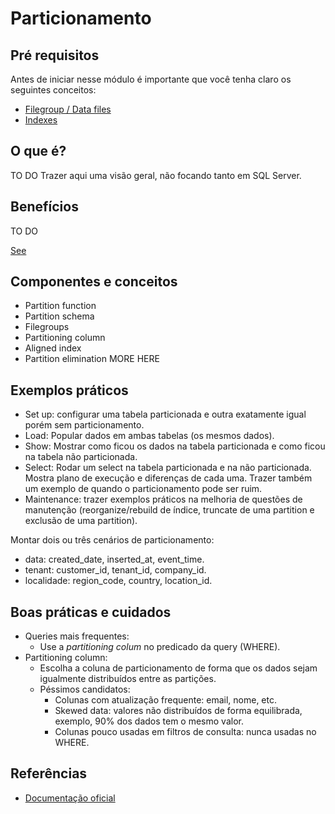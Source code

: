 # Particionamento

## Pré requisitos
Antes de iniciar nesse módulo é importante que você tenha claro os seguintes conceitos:
- [Filegroup / Data files](https://learn.microsoft.com/en-us/sql/relational-databases/databases/database-files-and-filegroups?view=sql-server-ver16#file-and-filegroup-fill-strategy)
- [Indexes](https://learn.microsoft.com/en-us/sql/relational-databases/indexes/indexes?view=sql-server-ver16)

## O que é? 
TO DO
Trazer aqui uma visão geral, não focando tanto em SQL Server.

## Benefícios
TO DO

[See](https://learn.microsoft.com/en-us/sql/relational-databases/partitions/partitioned-tables-and-indexes?view=sql-server-ver16#benefits-of-partitioning)

## Componentes e conceitos
- Partition function
- Partition schema
- Filegroups
- Partitioning column
- Aligned index
- Partition elimination
MORE HERE

## Exemplos práticos
- Set up: configurar uma tabela particionada e outra exatamente igual porém sem particionamento.
- Load: Popular dados em ambas tabelas (os mesmos dados).
- Show: Mostrar como ficou os dados na tabela particionada e como ficou na tabela não particionada.
- Select: Rodar um select na tabela particionada e na não particionada. Mostra plano de execução e diferenças de cada uma. Trazer também um exemplo de quando o particionamento pode ser ruim.
- Maintenance: trazer exemplos práticos na melhoria de questões de manutenção (reorganize/rebuild de índice, truncate de uma partition e exclusão de uma partition).

Montar dois ou três cenários de particionamento:
- data: created_date, inserted_at, event_time.
- tenant: customer_id, tenant_id, company_id.
- localidade: region_code, country, location_id.

## Boas práticas e cuidados
- Queries mais frequentes:
    - Use a *partitioning colum* no predicado da query (WHERE).
- Partitioning column:
    - Escolha a coluna de particionamento de forma que os dados sejam igualmente distribuídos entre as partições.
    - Péssimos candidatos:
        - Colunas com atualização frequente: email, nome, etc.
        - Skewed data: valores não distribuídos de forma equilibrada, exemplo, 90% dos dados tem o mesmo valor.
        - Colunas pouco usadas em filtros de consulta: nunca usadas no WHERE.

## Referências
- [Documentação oficial](https://learn.microsoft.com/en-us/sql/relational-databases/partitions/partitioned-tables-and-indexes?view=sql-server-ver16)
